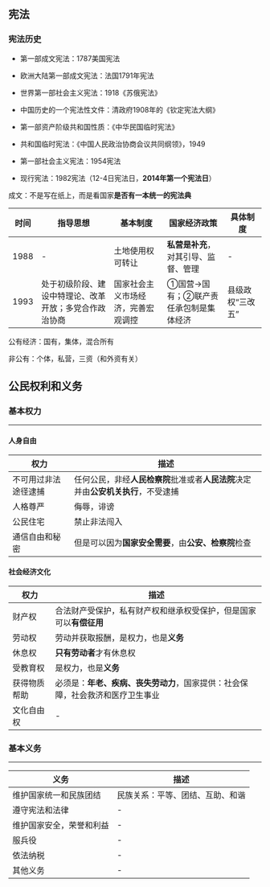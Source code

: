 ## 宪法

### 宪法历史

+ 第一部成文宪法：1787美国宪法
+ 欧洲大陆第一部成文宪法：法国1791年宪法
+ 世界第一部社会主义宪法：1918《苏俄宪法》

+ 中国历史的一个宪法性文件：清政府1908年的《钦定宪法大纲》
+ 第一部资产阶级共和国性质：《中华民国临时宪法》
+ 共和国临时宪法：《中国人民政治协商会议共同纲领》，1949
+ 第一部社会主义宪法：1954宪法
+ 现行宪法：1982宪法（12-4日宪法日，**2014年第一个宪法日**）

成文：不是写在纸上，而是看国家**是否有一本统一的宪法典**

|时间|指导思想|基本制度|国家经济政策|具体制度
|-|-|-|-|-|
|1988|-|土地使用权可转让|**私营是补充**，对其引导、监督、管理|-|
|1993|处于初级阶段、建设中特理论、改革开放；多党合作政治协商|国家社会主义市场经济，完善宏观调控|①国营->国有；②联产责任承包制是集体经济|县级政权“三改五”|

公有经济：国有，集体，混合所有

非公有：个体，私营，三资（和外资有关）



## 公民权利和义务

### 基本权力
_____

#### 人身自由

|权力|描述|
|-|-|
不可用过非法途径逮捕|任何公民，非经**人民检察院**批准或者**人民法院**决定并由**公安机关执行**，不受逮捕
人格尊严|侮辱，诽谤
公民住宅|禁止非法闯入
通信自由和秘密|但是可以因为**国家安全需要**，由**公安、检察院**检查


#### 社会经济文化

|权力|描述|
|-|-|
财产权|合法财产受保护，私有财产权和继承权受保护，但是国家可以**有偿征用**
劳动权|劳动并获取报酬，是权力，也是**义务**
休息权|**只有劳动者**才有休息权
受教育权|是权力，也是**义务**
获得物质帮助|必须是：**年老、疾病、丧失劳动力**，国家提供：社会保障，社会救济和医疗卫生事业
文化自由权|-

### 基本义务
_____


|义务|描述|
|-|-|
维护国家统一和民族团结|民族关系：平等、团结、互助、和谐
遵守宪法和法律|-|
维护国家安全，荣誉和利益|-|
服兵役|-|
依法纳税|-|
其他义务|-|